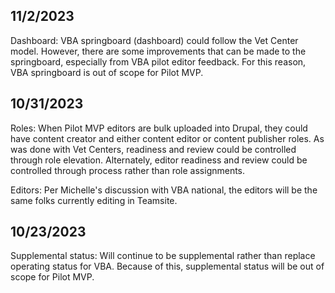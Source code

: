 ## 11/2/2023
Dashboard: VBA springboard (dashboard) could follow the Vet Center model. However, there are some improvements that can be made to the springboard, especially from VBA pilot editor feedback. For this reason, VBA springboard is out of scope for Pilot MVP.

## 10/31/2023
Roles: When Pilot MVP editors are bulk uploaded into Drupal, they could have content creator and either content editor or content publisher roles. As was done with Vet Centers, readiness and review could be controlled through role elevation. Alternately, editor readiness and review could be controlled through process rather than role assignments.

Editors: Per Michelle's discussion with VBA national, the editors will be the same folks currently editing in Teamsite.

## 10/23/2023
Supplemental status: Will continue to be supplemental rather than replace operating status for VBA. Because of this, supplemental status will be out of scope for Pilot MVP.
